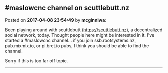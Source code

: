 ## #maslowcnc channel on scuttlebutt.nz
Posted on **2017-04-08 23:54:49** by **mcginniwa**:

Been playing around with scuttlebutt (https://scuttlebutt.nz), a decentralized social network, today. Thought people here might be interested in it. I've started a #maslowcnc channel... if you join ssb.rootsystems.nz, pub.mixmix.io, or pi.bret.io pubs, I think you should be able to find the channel.

Sorry if this is too far off topic.

---


